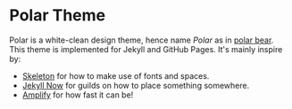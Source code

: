 Polar Theme
===========

Polar is a white-clean design theme, hence name *Polar* as in [polar bear][].
This theme is implemented for Jekyll and GitHub Pages. It's mainly inspire by:

- [Skeleton][] for how to make use of fonts and spaces.
- [Jekyll Now][] for guilds on how to place something somewhere.
- [Amplify][] for how fast it can be!


[polar bear]: //en.wikipedia.org/wiki/Polar_bear
[Skeleton]: //getskeleton.com/
[Jekyll Now]: //github.com/barryclark/jekyll-now
[Amplify]: //github.com/ageitgey/amplify
